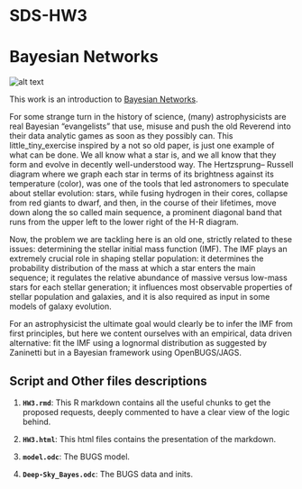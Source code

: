 # SDS-HW3

# Bayesian Networks


![alt text](https://www.the-tls.co.uk/s3/tls-prod/uploads/2018/06/Thomas-Bayes.jpg)

This work is an introduction to [Bayesian Networks](https://en.wikipedia.org/wiki/Bayesian_network).

For some strange turn in the history of science, (many) astrophysicists are real Bayesian “evangelists” that use, misuse and
push the old Reverend into their data analytic games as soon as they possibly can. This little_tiny_exercise inspired by a not
so old paper, is just one example of what can be done.
We all know what a star is, and we all know that they form and evolve in decently well-understood way. The Hertzsprung–
Russell diagram where we graph each star in terms of its brightness against its temperature (color), was one of the tools that
led astronomers to speculate about stellar evolution: stars, while fusing hydrogen in their cores, collapse from red giants to
dwarf, and then, in the course of their lifetimes, move down along the so called main sequence, a prominent diagonal band
that runs from the upper left to the lower right of the H-R diagram.

Now, the problem we are tackling here is an old one, strictly related to these issues: determining the stellar initial mass function
(IMF). The IMF plays an extremely crucial role in shaping stellar population: it determines the probability distribution of the
mass at which a star enters the main sequence; it regulates the relative abundance of massive versus low-mass stars for each
stellar generation; it influences most observable properties of stellar population and galaxies, and it is also required as input in
some models of galaxy evolution.

For an astrophysicist the ultimate goal would clearly be to infer the IMF from first principles, but here we content ourselves
with an empirical, data driven alternative: fit the IMF using a lognormal distribution as suggested by Zaninetti but in a
Bayesian framework using OpenBUGS/JAGS.

## Script and Other files descriptions

1. __`HW3.rmd`__: 
	This R  markdown contains all the useful chunks to get the proposed requests, deeply commented to have a clear view of the logic behind.

2. __`HW3.html`__: 
	This html files contains the presentation of the markdown.
  
3. __`model.odc`__: The BUGS model.

4. __`Deep-Sky_Bayes.odc`__: The BUGS data and inits.

